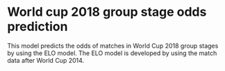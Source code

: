 # World cup 2018 group stage odds prediction
This model predicts the odds of matches in World Cup 2018 group stages by using the ELO model. The ELO model is developed by using the match data after World Cup 2014.
